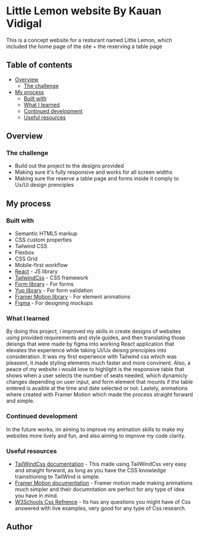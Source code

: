 # Little Lemon website By Kauan Vidigal

This is a concept website for a resturant named Little Lemon, which included the home page of the site + the reserving a table page

## Table of contents

- [Overview](#overview)
  - [The challenge](#the-challenge)
- [My process](#my-process)
  - [Built with](#built-with)
  - [What I learned](#what-i-learned)
  - [Continued development](#continued-development)
  - [Useful resources](#useful-resources)
## Overview

### The challenge

- Build out the project to the designs provided
- Making sure it's fully responsive and works for all screen widths
- Making sure the reserve a table page and forms inside it comply to Ux/Ui design prenciples

## My process

### Built with

- Semantic HTML5 markup
- CSS custom properties
- Tailwind CSS
- Flexbox
- CSS Grid
- Mobile-first workflow
- [React](https://reactjs.org/) - JS library
- [TailwindCss](https://tailwindcss.com/) - CSS framework
- [Form library](https://formik.org/) - For forms
- [Yup library](https://www.npmjs.com/package/yup/) - For form validation
- [Framer Motion library](https://www.framer.com/motion/) - For element animations
- [Figma](https://www.figma.com/) - For designing mockups

### What I learned

By doing this project, i improved my skills in create designs of websites using provided requirements and style guides, and then translating those deisngs that were made by figma into working React application that elevates the experience while taking Ui/Ux deisng prenciples into consideration. It was my first experience with Tailwind css which was pleasent, it made styling elements much faster and more convinent. Also, a peace of my website i would love to highlight is the responsive table that shows when a user selects the number of seats needed, which dynamicly changes depending on user input, and form element that mounts if the table entered is avaible at the time and date selected or not. Lastely, animations where created with Framer Motion which made the process straight forward and simple.

### Continued development

In the future works, im aiming to improve my animation skills to make my websites more lively and fun, and also aiming to improve my code clarity.

### Useful resources

- [TailWindCss documentation](https://tailwindcss.com/docs/installation) - This made using TailWindCss very easy and straight forward, as long as you have the CSS knowledge trainsitioning to TailWind is simple.
- [Framer Motion documentation](https://www.framer.com/motion/) - Framer motion made making animations much simpler and their documntation are perfect for any type of idea you have in mind.
- [W3Schools Css Refrence](https://www.w3schools.com/cssref/index.php) - Its has any questions you might have of Css answered with live examples, very good for any type of Css research.

## Author
